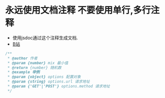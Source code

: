 # 永远使用文档注释 不要使用单行,多行注释
- 使用jsdoc通过这个注释生成文档.
- [B站](https://www.bilibili.com/video/BV1CvfPYrEDP)
```javascript
/**
 * @author 作者
 * @param {number} mix 最小值
 * @return {number} 随机数
 * @example 举例
 * @param {object} options 配置对象
 * @param {string} options.url 请求地址
 * @param {'GET'|'POST'} options.method 请求地址
 */
```
